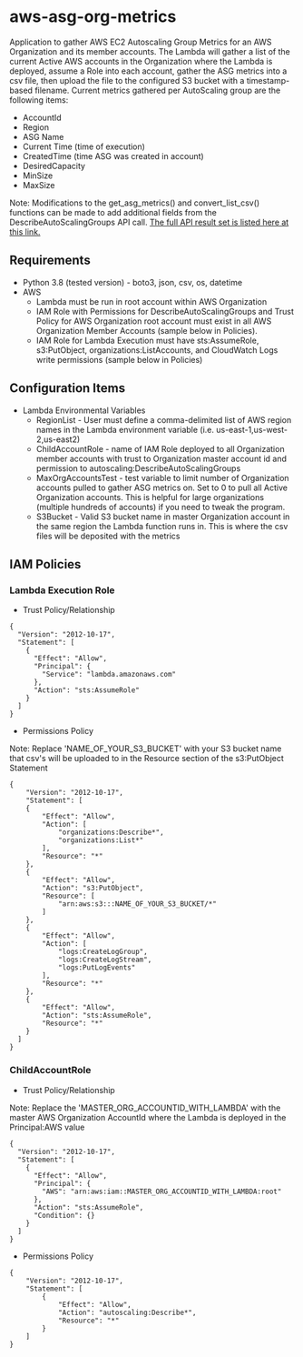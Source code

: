 # aws-asg-org-metrics
Application to gather AWS EC2 Autoscaling Group Metrics for an AWS Organization and its member accounts. The Lambda will gather a list of the current Active AWS accounts in the Organization where the Lambda is deployed, assume a Role into each account, gather the ASG metrics into a csv file, then upload the file to the configured S3 bucket with a timestamp-based filename. Current metrics gathered per AutoScaling group are the following items:
* AccountId
* Region
* ASG Name
* Current Time (time of execution)
* CreatedTime (time ASG was created in account)
* DesiredCapacity
* MinSize
* MaxSize

Note: Modifications to the get_asg_metrics() and convert_list_csv() functions can be made to add additional fields from the DescribeAutoScalingGroups API call. [The full API result set is listed here at this link.](https://docs.aws.amazon.com/autoscaling/ec2/APIReference/API_DescribeAutoScalingGroups.html#API_DescribeAutoScalingGroups_Example_1)

## Requirements

* Python 3.8 (tested version) - boto3, json, csv, os, datetime
* AWS
  * Lambda must be run in root account within AWS Organization
  * IAM Role with Permissions for DescribeAutoScalingGroups and Trust Policy for AWS Organization root account must exist in all AWS Organization Member Accounts (sample below in Policies). 
  * IAM Role for Lambda Execution must have sts:AssumeRole, s3:PutObject, organizations:ListAccounts, and CloudWatch Logs write permissions (sample below in Policies)

## Configuration Items

* Lambda Environmental Variables
  * RegionList - User must define a comma-delimited list of AWS region names in the Lambda environment variable (i.e. us-east-1,us-west-2,us-east2)
  * ChildAccountRole - name of IAM Role deployed to all Organization member accounts with trust to Organization master account id and permission to autoscaling:DescribeAutoScalingGroups
  * MaxOrgAccountsTest - test variable to limit number of Organization accounts pulled to gather ASG metrics on. Set to 0 to pull all Active Organization accounts. This is helpful for large organizations (multiple hundreds of accounts) if you need to tweak the program.
  * S3Bucket - Valid S3 bucket name in master Organization account in the same region the Lambda function runs in. This is where the csv files will be deposited with the metrics
  
## IAM Policies

### Lambda Execution Role

* Trust Policy/Relationship

```
{
  "Version": "2012-10-17",
  "Statement": [
    {
      "Effect": "Allow",
      "Principal": {
        "Service": "lambda.amazonaws.com"
      },
      "Action": "sts:AssumeRole"
    }
  ]
}
```

* Permissions Policy

Note: Replace 'NAME_OF_YOUR_S3_BUCKET' with your S3 bucket name that csv's will be uploaded to in the Resource section of the s3:PutObject Statement

```
{
    "Version": "2012-10-17",
    "Statement": [
    {
        "Effect": "Allow",
        "Action": [
            "organizations:Describe*",
            "organizations:List*"
        ],
        "Resource": "*"
    },
    {
        "Effect": "Allow",
        "Action": "s3:PutObject",
        "Resource": [
            "arn:aws:s3:::NAME_OF_YOUR_S3_BUCKET/*"
        ]
    },
    {
        "Effect": "Allow",
        "Action": [
            "logs:CreateLogGroup",
            "logs:CreateLogStream",
            "logs:PutLogEvents"
        ],
        "Resource": "*"
    },
    {
        "Effect": "Allow",
        "Action": "sts:AssumeRole",
        "Resource": "*"
    }
  ]
}
```
### ChildAccountRole

* Trust Policy/Relationship

Note: Replace the 'MASTER_ORG_ACCOUNTID_WITH_LAMBDA' with the master AWS Organization AccountId where the Lambda is deployed in the Principal:AWS value

```
{
  "Version": "2012-10-17",
  "Statement": [
    {
      "Effect": "Allow",
      "Principal": {
        "AWS": "arn:aws:iam::MASTER_ORG_ACCOUNTID_WITH_LAMBDA:root"
      },
      "Action": "sts:AssumeRole",
      "Condition": {}
    }
  ]
}
```

* Permissions Policy

```
{
    "Version": "2012-10-17",
    "Statement": [
        {
            "Effect": "Allow",
            "Action": "autoscaling:Describe*",
            "Resource": "*"
        }
    ]
}
```

